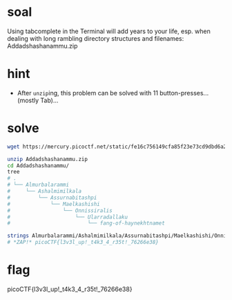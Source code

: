 # soal
Using tabcomplete in the Terminal will add years to your life, esp. when dealing with long rambling directory structures and filenames: Addadshashanammu.zip

# hint
- After `unzip`ing, this problem can be solved with 11 button-presses...(mostly Tab)...

# solve
```bash
wget https://mercury.picoctf.net/static/fe16c756149cfa85f23e73cd9dbd6a25/Addadshashanammu.zip

unzip Addadshashanammu.zip
cd Addadshashanammu/
tree
# .
# └── Almurbalarammi
#     └── Ashalmimilkala
#         └── Assurnabitashpi
#             └── Maelkashishi
#                 └── Onnissiralis
#                     └── Ularradallaku
#                         └── fang-of-haynekhtnamet

strings Almurbalarammi/Ashalmimilkala/Assurnabitashpi/Maelkashishi/Onnissiralis/Ularradallaku/fang-of-haynekhtnamet | grep pico
# *ZAP!* picoCTF{l3v3l_up!_t4k3_4_r35t!_76266e38}
```

# flag
picoCTF{l3v3l_up!_t4k3_4_r35t!_76266e38}
